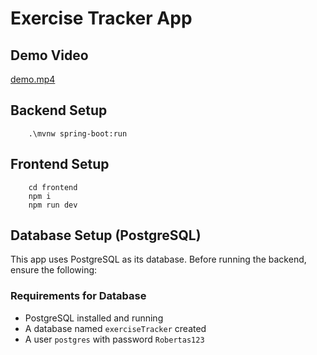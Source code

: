 # Exercise Tracker App

## Demo Video
[demo.mp4](./demo.mp4)

## Backend Setup
```
    .\mvnw spring-boot:run
```

## Frontend Setup
```
    cd frontend
    npm i
    npm run dev
```

## Database Setup (PostgreSQL)
This app uses PostgreSQL as its database. Before running the backend, ensure the following:

### Requirements for Database
- PostgreSQL installed and running
- A database named `exerciseTracker` created
- A user `postgres` with password `Robertas123`

